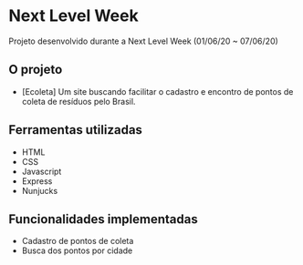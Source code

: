 # Next Level Week
Projeto desenvolvido durante a Next Level Week (01/06/20 ~ 07/06/20) 

## O projeto

- [Ecoleta]  Um site buscando facilitar o cadastro e encontro de pontos de coleta de resíduos pelo Brasil.

## Ferramentas utilizadas 

- HTML
- CSS
- Javascript
- Express
- Nunjucks

## Funcionalidades implementadas

- Cadastro de pontos de coleta
- Busca dos pontos por cidade
